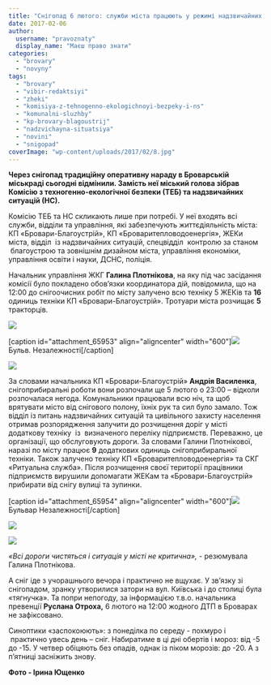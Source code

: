 ```yaml
---
title: "Снігопад 6 лютого: служби міста працюють у режимі надзвичайних ситуацій"
date: 2017-02-06
author: 
  username: "pravoznaty"
  display_name: "Маєш право знати"
categories: 
  - "brovary"
  - "novyny"
tags: 
  - "brovary"
  - "vibir-redaktsiyi"
  - "zheki"
  - "komisiya-z-tehnogenno-ekologichnoyi-bezpeky-i-ns"
  - "komunalni-sluzhby"
  - "kp-brovary-blagoustrij"
  - "nadzvichayna-situatsiya"
  - "novini"
  - "snigopad"
coverImage: "wp-content/uploads/2017/02/8.jpg"
---
```


**Через снігопад традиційну оперативну нараду в Броварській міськраді сьогодні відмінили. Замість неї міський голова зібрав Комісію з техногенно-екологічної безпеки (ТЕБ) та надзвичайних ситуацій (НС).**

Комісію ТЕБ та НС скликають лише при потребі. У неї входять всі служби, відділи та управління, які забезпечують життєдіяльність міста: КП «Бровари-Благоустрій», КП «Броваритепловодоенергія», ЖЕКи міста, відділ  із надзвичайних ситуацій, спецвідділ  контролю за станом  благоустрою та зовнішнім дизайном міста, управління економіки, управління освіти і науки, ДСНС, поліція.

Начальник управління ЖКГ **Галина Плотнікова**, на яку під час засідання комісії було покладено обов’язки координатора дій, повідомила, що на 12:00 до снігоочисних робіт по місту залучено всю техніку 5 ЖЕКів та **16** одиниць техніки КП «Бровари-Благоустрій». Тротуари міста розчищає **5** тракторців.

[![](https://mpz.brovary.org/wp-content/uploads/2017/02/2-1.jpg)](https://mpz.brovary.org/wp-content/uploads/2017/02/2-1.jpg)

\[caption id="attachment\_65953" align="aligncenter" width="600"\][![](https://mpz.brovary.org/wp-content/uploads/2017/02/6.jpg)](https://mpz.brovary.org/wp-content/uploads/2017/02/6.jpg) Бульв. Незалежності\[/caption\]

[![](https://mpz.brovary.org/wp-content/uploads/2017/02/1-1.jpg)](https://mpz.brovary.org/wp-content/uploads/2017/02/1-1.jpg)

За словами начальника КП «Бровари-Благоустрій» **Андрія Василенка**, снігоприбиральні роботи вони розпочали ще 5 лютого о 23:00 – відколи розпочалася негода. Комунальники працювали всю ніч, та щоб врятувати місто від снігового полону, їхніх рук та сил було замало. Тож відділ із питань надзвичайних ситуацій та цивільного захисту населення отримав розпорядження залучити до розчищення доріг у місті додаткову техніку  із  визначеного переліку підприємств. Переважно, це організації, що обслуговують дороги. За словами Галини Плотнікової, наразі по місту працює **9** додаткових одиниць снігоприбиральної техніки. Також залучено техніку КП «Броваритепловодоенергія» та СКГ «Ритуальна служба». Після розчищення своєї території працівники підприємств вирушили допомагати ЖЕКам та «Бровари-Благоустрій» прибирати від снігу вулиці та зупинки.

\[caption id="attachment\_65954" align="aligncenter" width="600"\][![](https://mpz.brovary.org/wp-content/uploads/2017/02/7.jpg)](https://mpz.brovary.org/wp-content/uploads/2017/02/7.jpg) Бульвар Незалежності\[/caption\]

[![](https://mpz.brovary.org/wp-content/uploads/2017/02/5.jpg)](https://mpz.brovary.org/wp-content/uploads/2017/02/5.jpg)

[![](https://mpz.brovary.org/wp-content/uploads/2017/02/4.jpg)](https://mpz.brovary.org/wp-content/uploads/2017/02/4.jpg)

_«Всі дороги чистяться і ситуація у місті не критична»,_ - резюмувала Галина Плотнікова.

А сніг іде з учорашнього вечора і практично не вщухає. У зв’язку зі снігопадом, зранку утворилися затори на вул. Київська і до столиці була «тягнучка». Та попри непогоду, за інформацією т.в.о. начальника превенції **Руслана Отроха,** 6 лютого на 12:00 жодного ДТП в Броварах не зафіксовано.

Синоптики «заспокоюють»: з понеділка по середу - похмуро і  практично увесь день – сніг. Набиратиме в ці дні обертів і мороз: від -5 до -15. У четвер обіцяють без опадів, однак із піком морозів: до -20. А з п’ятниці засніжить знову.

**Фото - Ірина Ющенко**
